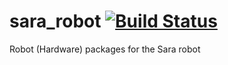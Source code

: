 # sara_robot [![Build Status](https://travis-ci.org/WalkingMachine/sara_robot.svg?branch=master)](https://travis-ci.org/WalkingMachine/sara_robot)
Robot (Hardware) packages for the Sara robot

